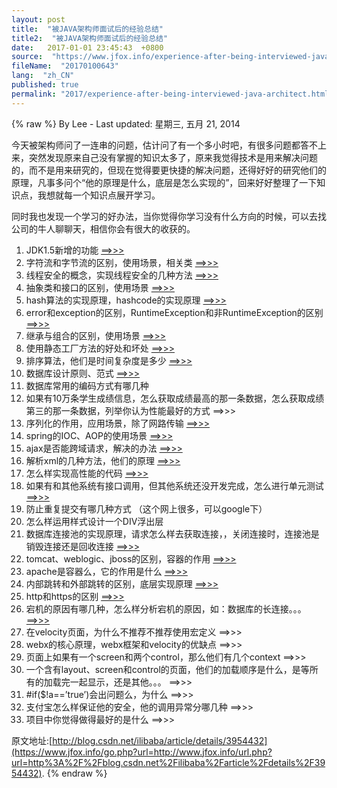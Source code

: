 ```yaml
---
layout: post
title:  "被JAVA架构师面试后的经验总结"
title2:  "被JAVA架构师面试后的经验总结"
date:   2017-01-01 23:45:43  +0800
source:  "https://www.jfox.info/experience-after-being-interviewed-java-architect.html"
fileName:  "20170100643"
lang:  "zh_CN"
published: true
permalink: "2017/experience-after-being-interviewed-java-architect.html"
---
```

{% raw %}
By Lee - Last updated: 星期三, 五月 21, 2014

今天被架构师问了一连串的问题，估计问了有一个多小时吧，有很多问题都答不上来，突然发现原来自己没有掌握的知识太多了，原来我觉得技术是用来解决问题的，而不是用来研究的，但现在觉得要更快捷的解决问题，还得好好的研究他们的原理，凡事多问个“他的原理是什么，底层是怎么实现的”，回来好好整理了一下知识点，我想就每一个知识点展开学习。

 同时我也发现一个学习的好办法，当你觉得你学习没有什么方向的时候，可以去找公司的牛人聊聊天，相信你会有很大的收获的。

1. JDK1.5新增的功能   [==>>>](https://www.jfox.info/go.php?url=http://www.cnblogs.com/CQITCS02370236/archive/2006/02/27/339198.html)
2. 字符流和字节流的区别，使用场景，相关类   [==>>>](https://www.jfox.info/go.php?url=http://blog.csdn.net/ilibaba/archive/2009/03/04/3955799.aspx)
3. 线程安全的概念，实现线程安全的几种方法  [ ==>>>](https://www.jfox.info/go.php?url=http://www.ibm.com/developerworks/cn/java/threadsafe/)
4. 抽象类和接口的区别，使用场景   [==>>>](https://www.jfox.info/go.php?url=http://dev.yesky.com/436/7581936.shtml)
5. hash算法的实现原理，hashcode的实现原理   [==>>>](https://www.jfox.info/go.php?url=http://blog.csdn.net/ilibaba/archive/2009/03/05/3960142.aspx)
6. error和exception的区别，RuntimeException和非RuntimeException的区别   [==>>>](https://www.jfox.info/go.php?url=http://blog.csdn.net/ilibaba/archive/2009/03/07/3965359.aspx)
7. 继承与组合的区别，使用场景   [==>>>](https://www.jfox.info/go.php?url=http://blog.csdn.net/ilibaba/archive/2009/03/08/3969050.aspx)
8. 使用静态工厂方法的好处和坏处   [==>>>](https://www.jfox.info/go.php?url=http://blog.csdn.net/ilibaba/archive/2009/01/10/3746123.aspx)
9. 排序算法，他们是时间复杂度是多少  [ ==>>>](https://www.jfox.info/go.php?url=http://blog.csdn.net/ilibaba/archive/2009/03/09/3971995.aspx)
10. 数据库设计原则、范式   [==>>>](https://www.jfox.info/go.php?url=http://www.ibm.com/developerworks/cn/data/library/techarticles/dm-0605jiangt/)
11. 数据库常用的编码方式有哪几种
12. 如果有10万条学生成绩信息，怎么获取成绩最高的那一条数据，怎么获取成绩第三的那一条数据，列举你认为性能最好的方式   ==>>>
13. 序列化的作用，应用场景，除了网路传输   [==>>>](https://www.jfox.info/go.php?url=http://blog.csdn.net/ilibaba/archive/2009/03/10/3975680.aspx)
14. spring的IOC、AOP的使用场景   [==>>>](https://www.jfox.info/go.php?url=http://www.infoq.com/cn/articles/Simplifying-Enterprise-Apps)
15. ajax是否能跨域请求，解决的办法   [==>>>](https://www.jfox.info/go.php?url=http://blog.csdn.net/sfdev/archive/2009/02/13/3887006.aspx)
16. 解析xml的几种方法，他们的原理   [==>>>](https://www.jfox.info/go.php?url=http://blog.csdn.net/ilibaba/archive/2009/03/16/3994780.aspx)
17. 怎么样实现高性能的代码  [==>>>](https://www.jfox.info/go.php?url=http://www.java2000.net/p14894)
18. 如果有和其他系统有接口调用，但其他系统还没开发完成，怎么进行单元测试   [==>>>](https://www.jfox.info/go.php?url=http://tech.ccidnet.com/art/3539/20070809/1172211_1.html)
19. 防止重复提交有哪几种方式 （这个网上很多，可以google下）
20. 怎么样运用样式设计一个DIV浮出层
21. 数据库连接池的实现原理，请求怎么样去获取连接，，关闭连接时，连接池是销毁连接还是回收连接   [==>>>](https://www.jfox.info/go.php?url=http://blog.csdn.net/ilibaba/archive/2009/03/17/3996962.aspx)
22. tomcat、weblogic、jboss的区别，容器的作用  [ ==>>>](https://www.jfox.info/go.php?url=http://pppboy.blog.163.com/blog/static/302037962007107101528359/)
23. apache是容器么，它的作用是什么   [==>>>](https://www.jfox.info/go.php?url=http://hi.baidu.com/leivaan/blog/item/05710a82fa51e6a60df4d254.html)
24. 内部跳转和外部跳转的区别，底层实现原理   [==>>>](https://www.jfox.info/go.php?url=http://hi.baidu.com/ccst2005/blog/item/df3e76c23a20b91e0ef4778a.html)
25. http和https的区别   [==>>>](https://www.jfox.info/go.php?url=http://blog.csdn.net/ilibaba/archive/2009/03/02/3951064.aspx)
26. 宕机的原因有哪几种，怎么样分析宕机的原因，如：数据库的长连接。。。   [==>>>](https://www.jfox.info/go.php?url=http://www.java2000.net/p14902)
27. 在velocity页面，为什么不推荐不推荐使用宏定义   ==>>>
28. webx的核心原理，webx框架和velocity的优缺点   ==>>>
29. 页面上如果有一个screen和两个control，那么他们有几个context   ==>>>
30. 一个含有layout、screen和control的页面，他们的加载顺序是什么，是等所有的加载完一起显示，还是其他。。。   ==>>>
31. #if($!a==’true’)会出问题么，为什么   ==>>>
32. 支付宝怎么样保证他的安全，他的调用异常分哪几种   ==>>>
33. 项目中你觉得做得最好的是什么   ==>>>

原文地址:[http://blog.csdn.net/ilibaba/article/details/3954432](https://www.jfox.info/go.php?url=http://www.jfox.info/url.php?url=http%3A%2F%2Fblog.csdn.net%2Filibaba%2Farticle%2Fdetails%2F3954432).
{% endraw %}